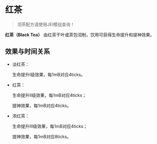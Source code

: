 # 红茶

> 沏茶配方请使用JEI模组查询！

**红茶（Black Tea）** 由红茶干叶或茶包沏制，饮用可获得生命提升和提神效果。

## 效果与时间关系

* 淡红茶：

  生命提升Ⅰ级效果，每1mB对应4ticks。

* 红茶：

  生命提升Ⅱ级效果，每1mB对应4ticks；

  提神效果，每1mB对应4ticks。

* 浓红茶：

  生命提升Ⅲ级效果，每1mB对应4ticks；

  提神效果，每1mB对应8ticks。

